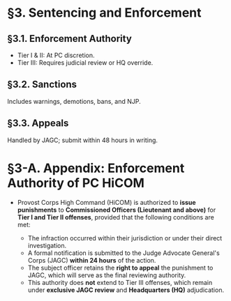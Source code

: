 # §3. Sentencing and Enforcement

## §3.1. Enforcement Authority
- Tier I & II: At PC discretion.
- Tier III: Requires judicial review or HQ override.

## §3.2. Sanctions
Includes warnings, demotions, bans, and NJP.

## §3.3. Appeals
Handled by JAGC; submit within 48 hours in writing.

# §3-A. Appendix: Enforcement Authority of PC HiCOM

* Provost Corps High Command (HiCOM) is authorized to **issue punishments** to **Commissioned Officers (Lieutenant and above)** for **Tier I and Tier II offenses**, provided that the following conditions are met:

  * The infraction occurred within their jurisdiction or under their direct investigation.
  * A formal notification is submitted to the Judge Advocate General's Corps (JAGC) **within 24 hours** of the action.
  * The subject officer retains the **right to appeal** the punishment to JAGC, which will serve as the final reviewing authority.
  * This authority does **not** extend to Tier III offenses, which remain under **exclusive JAGC review** and **Headquarters (HQ)** adjudication.